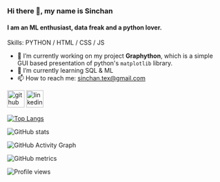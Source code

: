 ### Hi there 👋, my name is Sinchan
#### I am an **ML** enthusiast, **data** freak and a **python** lover.

Skills: PYTHON / HTML / CSS / JS

- 🔭 I’m currently working on my project **Graphython**, which is a simple GUI based presentation of python's `matplotlib` library. 
- 🌱 I’m currently learning SQL & ML 
- 📫 How to reach me: sinchan.tex@gmail.com 


[<img src='https://cdn.jsdelivr.net/npm/simple-icons@3.0.1/icons/github.svg' alt='github' height='40'>](https://github.com/https://github.com/SinXfactor)  [<img src='https://cdn.jsdelivr.net/npm/simple-icons@3.0.1/icons/linkedin.svg' alt='linkedin' height='40'>](https://www.linkedin.com/in/https://www.linkedin.com/in/ss-sinchan/?lipi=urn%3Ali%3Apage%3Ad_flagship3_feed%3BWhnZiW4JQ3%2BYDUyWcK5cQA%3D%3D/)  

[![Top Langs](https://github-readme-stats.vercel.app/api/top-langs/?username=https://github.com/SinXfactor)](https://github.com/anuraghazra/github-readme-stats)

![GitHub stats](https://github-readme-stats.vercel.app/api?username=https://github.com/SinXfactor&show_icons=true)  

![GitHub Activity Graph](https://activity-graph.herokuapp.com/graph?username=https://github.com/SinXfactor)  

![GitHub metrics](https://metrics.lecoq.io/https://github.com/SinXfactor)  

![Profile views](https://gpvc.arturio.dev/https://github.com/SinXfactor)  
